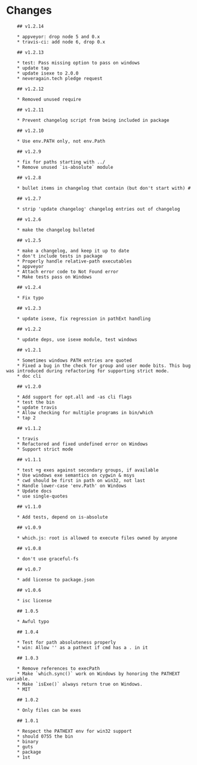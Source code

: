 # Changes


        ## v1.2.14

        * appveyor: drop node 5 and 0.x
        * travis-ci: add node 6, drop 0.x

        ## v1.2.13

        * test: Pass missing option to pass on windows
        * update tap
        * update isexe to 2.0.0
        * neveragain.tech pledge request

        ## v1.2.12

        * Removed unused require

        ## v1.2.11

        * Prevent changelog script from being included in package

        ## v1.2.10

        * Use env.PATH only, not env.Path

        ## v1.2.9

        * fix for paths starting with ../
        * Remove unused `is-absolute` module

        ## v1.2.8

        * bullet items in changelog that contain (but don't start with) #

        ## v1.2.7

        * strip 'update changelog' changelog entries out of changelog

        ## v1.2.6

        * make the changelog bulleted

        ## v1.2.5

        * make a changelog, and keep it up to date
        * don't include tests in package
        * Properly handle relative-path executables
        * appveyor
        * Attach error code to Not Found error
        * Make tests pass on Windows

        ## v1.2.4

        * Fix typo

        ## v1.2.3

        * update isexe, fix regression in pathExt handling

        ## v1.2.2

        * update deps, use isexe module, test windows

        ## v1.2.1

        * Sometimes windows PATH entries are quoted
        * Fixed a bug in the check for group and user mode bits. This bug was introduced during refactoring for supporting strict mode.
        * doc cli

        ## v1.2.0

        * Add support for opt.all and -as cli flags
        * test the bin
        * update travis
        * Allow checking for multiple programs in bin/which
        * tap 2

        ## v1.1.2

        * travis
        * Refactored and fixed undefined error on Windows
        * Support strict mode

        ## v1.1.1

        * test +g exes against secondary groups, if available
        * Use windows exe semantics on cygwin & msys
        * cwd should be first in path on win32, not last
        * Handle lower-case 'env.Path' on Windows
        * Update docs
        * use single-quotes

        ## v1.1.0

        * Add tests, depend on is-absolute

        ## v1.0.9

        * which.js: root is allowed to execute files owned by anyone

        ## v1.0.8

        * don't use graceful-fs

        ## v1.0.7

        * add license to package.json

        ## v1.0.6

        * isc license

        ## 1.0.5

        * Awful typo

        ## 1.0.4

        * Test for path absoluteness properly
        * win: Allow '' as a pathext if cmd has a . in it

        ## 1.0.3

        * Remove references to execPath
        * Make `which.sync()` work on Windows by honoring the PATHEXT variable.
        * Make `isExe()` always return true on Windows.
        * MIT

        ## 1.0.2

        * Only files can be exes

        ## 1.0.1

        * Respect the PATHEXT env for win32 support
        * should 0755 the bin
        * binary
        * guts
        * package
        * 1st
